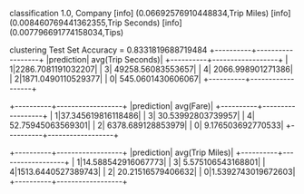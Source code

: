classification
1.0, Company
[info] (0.06692576910448834,Trip Miles)
[info] (0.008460769441362355,Trip Seconds)
[info] (0.007796691774158034,Tips)


clustering
Test Set Accuracy = 0.8331819688719484
+----------+------------------+
|prediction| avg(Trip Seconds)|
+----------+------------------+
|         1|2286.7081191032207|
|         3| 49258.56083553657|
|         4| 2066.998901271386|
|         2|1871.0490110529377|
|         0| 545.0601430606067|
+----------+------------------+

+----------+------------------+
|prediction|         avg(Fare)|
+----------+------------------+
|         1|37.345619816118486|
|         3| 30.53992803739957|
|         4| 52.75945063569301|
|         2| 6378.689128853979|
|         0| 9.176503692770533|
+----------+------------------+

+----------+------------------+
|prediction|   avg(Trip Miles)|
+----------+------------------+
|         1|14.588542916067773|
|         3| 5.575106543168801|
|         4|1513.6440527389743|
|         2| 20.21516579406632|
|         0|1.5392743019672603|
+----------+------------------+